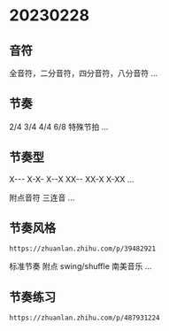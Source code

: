 # 20230228

## 音符

全音符，二分音符，四分音符，八分音符 ...

## 节奏

2/4 3/4 4/4 6/8 特殊节拍 ...

## 节奏型

X--- X-X- X--X XX-- XX-X X-XX ...

附点音符 三连音 ...

## 节奏风格

`https://zhuanlan.zhihu.com/p/39482921`

标准节奏 附点 swing/shuffle 南美音乐 ...

## 节奏练习

`https://zhuanlan.zhihu.com/p/487931224`
